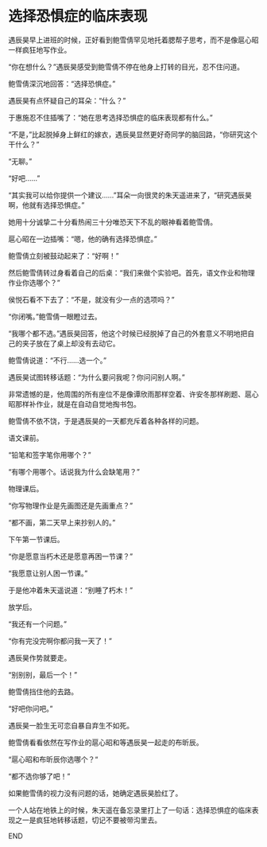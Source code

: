 # 选择恐惧症的临床表现

遇辰昊早上进班的时候，正好看到鲍雪倩罕见地托着腮帮子思考，而不是像扈心昭一样疯狂地写作业。

“你在想什么？”遇辰昊感受到鲍雪倩不停在他身上打转的目光，忍不住问道。

鲍雪倩深沉地回答：“选择恐惧症。”

遇辰昊有点怀疑自己的耳朵：“什么？”

于惠施忍不住插嘴了：“她在思考选择恐惧症的临床表现都有什么。”

“不是，”比起脱掉身上鲜红的嫁衣，遇辰昊显然更好奇同学的脑回路，“你研究这个干什么？”

“无聊。”

“好吧……”

“其实我可以给你提供一个建议……”耳朵一向很灵的朱天遥进来了，“研究遇辰昊啊，他就有选择恐惧症。”

她用十分诚挚二十分看热闹三十分唯恐天下不乱的眼神看着鲍雪倩。

扈心昭在一边插嘴：“嗯，他的确有选择恐惧症。”

鲍雪倩立刻被鼓动起来了：“好啊！”

然后鲍雪倩转过身看着自己的后桌：“我们来做个实验吧。首先，语文作业和物理作业你选哪个？”

侯悦石看不下去了：“不是，就没有少一点的选项吗？”

“你闭嘴。”鲍雪倩一眼瞪过去。

“我哪个都不选。”遇辰昊回答，他这个时候已经脱掉了自己的外套意义不明地把自己的夹子放在了桌上却没有去动它。

鲍雪倩说道：“不行……选一个。”

遇辰昊试图转移话题：“为什么要问我呢？你问问别人啊。”

非常遗憾的是，他周围的所有座位不是像谭欣雨那样空着、许安冬那样刷题、扈心昭那样补作业，就是在自动自觉地掏书包。

鲍雪倩不依不饶，于是遇辰昊的一天都充斥着各种各样的问题。

语文课前。

“铅笔和签字笔你用哪个？”

“有哪个用哪个。话说我为什么会缺笔用？”

物理课后。

“你写物理作业是先画图还是先画重点？”

“都不画，第二天早上来抄别人的。”

下午第一节课后。

“你是愿意当朽木还是愿意再困一节课？”

“我愿意让别人困一节课。”

于是他冲着朱天遥说道：“别睡了朽木！”

放学后。

“我还有一个问题。”

“你有完没完啊你都问我一天了！”

遇辰昊作势就要走。

“别别别，最后一个！”

鲍雪倩挡住他的去路。

“好吧你问吧。”

遇辰昊一脸生无可恋自暴自弃生不如死。

鲍雪倩看看依然在写作业的扈心昭和等遇辰昊一起走的布昕辰。

“扈心昭和布昕辰你选哪个？“

“都不选你够了吧！”

如果鲍雪倩的视力没有问题的话，她确定遇辰昊脸红了。

一个人站在地铁上的时候，朱天遥在备忘录里打上了一句话：选择恐惧症的临床表现之一是疯狂地转移话题，切记不要被带沟里去。

END
